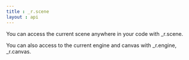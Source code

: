 ```yaml
---
title : _r.scene 
layout : api
---
```




You can access the current scene anywhere in your code with _r.scene.

You can also access to the current engine and canvas with _r.engine, _r.canvas.